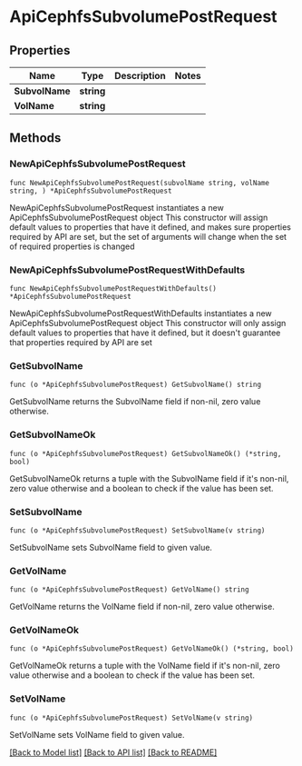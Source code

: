 # ApiCephfsSubvolumePostRequest

## Properties

Name | Type | Description | Notes
------------ | ------------- | ------------- | -------------
**SubvolName** | **string** |  | 
**VolName** | **string** |  | 

## Methods

### NewApiCephfsSubvolumePostRequest

`func NewApiCephfsSubvolumePostRequest(subvolName string, volName string, ) *ApiCephfsSubvolumePostRequest`

NewApiCephfsSubvolumePostRequest instantiates a new ApiCephfsSubvolumePostRequest object
This constructor will assign default values to properties that have it defined,
and makes sure properties required by API are set, but the set of arguments
will change when the set of required properties is changed

### NewApiCephfsSubvolumePostRequestWithDefaults

`func NewApiCephfsSubvolumePostRequestWithDefaults() *ApiCephfsSubvolumePostRequest`

NewApiCephfsSubvolumePostRequestWithDefaults instantiates a new ApiCephfsSubvolumePostRequest object
This constructor will only assign default values to properties that have it defined,
but it doesn't guarantee that properties required by API are set

### GetSubvolName

`func (o *ApiCephfsSubvolumePostRequest) GetSubvolName() string`

GetSubvolName returns the SubvolName field if non-nil, zero value otherwise.

### GetSubvolNameOk

`func (o *ApiCephfsSubvolumePostRequest) GetSubvolNameOk() (*string, bool)`

GetSubvolNameOk returns a tuple with the SubvolName field if it's non-nil, zero value otherwise
and a boolean to check if the value has been set.

### SetSubvolName

`func (o *ApiCephfsSubvolumePostRequest) SetSubvolName(v string)`

SetSubvolName sets SubvolName field to given value.


### GetVolName

`func (o *ApiCephfsSubvolumePostRequest) GetVolName() string`

GetVolName returns the VolName field if non-nil, zero value otherwise.

### GetVolNameOk

`func (o *ApiCephfsSubvolumePostRequest) GetVolNameOk() (*string, bool)`

GetVolNameOk returns a tuple with the VolName field if it's non-nil, zero value otherwise
and a boolean to check if the value has been set.

### SetVolName

`func (o *ApiCephfsSubvolumePostRequest) SetVolName(v string)`

SetVolName sets VolName field to given value.



[[Back to Model list]](../README.md#documentation-for-models) [[Back to API list]](../README.md#documentation-for-api-endpoints) [[Back to README]](../README.md)



